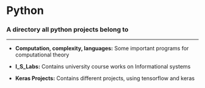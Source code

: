 # Python

### A directory all python projects belong to
___

* **Computation, complexity, languages:** Some important programs for computational theory 

* **I_S_Labs:** Contains university course works on Informational systems

* **Keras Projects:** Contains different projects, using tensorflow and keras


